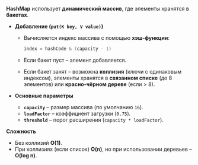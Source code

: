 **HashMap** использует **динамический массив**, где элементы хранятся в **бакетах**.

- **Добавление (`put(K key, V value)`)**
    
    - Вычисляется индекс массива с помощью **хэш-функции**:
        
        ```java
        index = hashCode & (capacity - 1)
        ```
        
    - Если бакет пуст – элемент добавляется.
    - Если бакет занят – возможна **коллизия** (ключи с одинаковым индексом), элементы хранятся в **связанном списке** (до 8 элементов) или **красно-чёрном дереве** (если > 8).
- **Основные параметры**
    
    - **`capacity`** – размер массива (по умолчанию `16`).
    - **`loadFactor`** – коэффициент загрузки (`0.75`).
    - **`threshold`** – порог расширения (`capacity * loadFactor`).

**Сложность**

- Без коллизий **O(1)**.
- При коллизиях (если список) **O(n)**, но при использовании деревьев – **O(log n)**.
